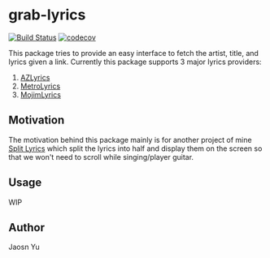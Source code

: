 # grab-lyrics

[![Build Status](https://travis-ci.org/ycmjason/grab-lyrics.svg?branch=master)](https://travis-ci.org/ycmjason/grab-lyrics)
[![codecov](https://codecov.io/gh/ycmjason/grab-lyrics/branch/master/graph/badge.svg)](https://codecov.io/gh/ycmjason/grab-lyrics)

This package tries to provide an easy interface to fetch the artist, title, and lyrics given a link. Currently this package supports 3 major lyrics providers:

1. [AZLyrics](https://www.azlyrics.com/)
2. [MetroLyrics](http://www.metrolyrics.com/)
3. [MojimLyrics](http://mojim.com/)

## Motivation

The motivation behind this package mainly is for another project of mine [Split Lyrics](https://split-lyrics.ycmjason.com/) which split the lyrics into half and display them on the screen so that we won't need to scroll while singing/player guitar.

## Usage
WIP

## Author
Jaosn Yu
